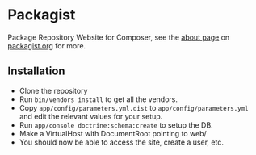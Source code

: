 Packagist
=========

Package Repository Website for Composer, see the [about page](http://packagist.org/about) on [packagist.org](http://packagist.org/) for more.

Installation
------------

- Clone the repository
- Run `bin/vendors install` to get all the vendors.
- Copy `app/config/parameters.yml.dist` to `app/config/parameters.yml` and edit the relevant values for your setup.
- Run `app/console doctrine:schema:create` to setup the DB.
- Make a VirtualHost with DocumentRoot pointing to web/
- You should now be able to access the site, create a user, etc.
